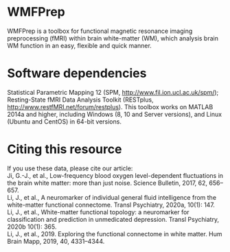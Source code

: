 # WMFPrep
WMFPrep is a toolbox for functional magnetic resonance imaging preprocessing (fMRI) within brain white-matter (WM), which analysis brain WM function in an easy, flexible and quick manner.

# Software dependencies
Statistical Parametric Mapping 12 (SPM, http://www.fil.ion.ucl.ac.uk/spm/);
Resting-State fMRI Data Analysis Toolkit (RESTplus, http://www.restfMRI.net/forum/restplus). 
This toolbox works on MATLAB 2014a and higher, including Windows (8, 10 and Server versions), and Linux (Ubuntu and CentOS) in 64-bit versions.

# Citing this resource
If you use these data, please cite our article:                                                                                                                                    
Ji, G.-J., et al., Low-frequency blood oxygen level-dependent fluctuations in the brain white matter: more than just noise. Science Bulletin, 2017, 62, 656–657.                   
Li, J., et al., A neuromarker of individual general fluid intelligence from the white-matter functional connectome. Transl Psychiatry, 2020a, 10(1): 147.                           
Li, J., et al., White-matter functional topology: a neuromarker for classification and prediction in unmedicated depression. Transl Psychiatry, 2020b 10(1): 365.                   
Li, J., et al., 2019. Exploring the functional connectome in white matter. Hum Brain Mapp, 2019, 40, 4331–4344. 
